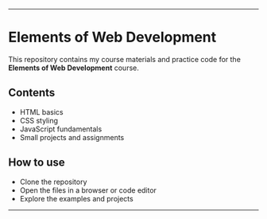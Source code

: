 

---

# Elements of Web Development

This repository contains my course materials and practice code for the **Elements of Web Development** course.

## Contents

* HTML basics
* CSS styling
* JavaScript fundamentals
* Small projects and assignments

## How to use

* Clone the repository
* Open the files in a browser or code editor
* Explore the examples and projects

---

